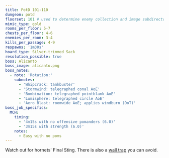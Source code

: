 ```yaml
---
title: PotD 101-110
dungeon: potd
floorset: 101 # used to determine enemy collection and image subdirectory
mimic_type: gold
rooms_per_floor: 5-7
chests_per_floor: 4-6
enemies_per_room: 3-4
kills_per_passage: 4-9
respawns: '1m30s'
hoard_type: Silver-trimmed Sack
resolution_possible: true
boss: Alicanto
boss_image: alicanto.png
boss_notes:
  - note: 'Rotation:'
    subnotes:
      - 'Whipcrack: tankbuster'
      - 'Stormwind: telegraphed conal AoE'
      - 'Bombination: telegraphed pointblank AoE'
      - 'Lumisphere: telegraphed circle AoE'
      - 'Aero Blast: roomwide AoE; applies windburn (DoT)'
boss_job_specifics:
  MCH:
    timing:
      - '4m15s with no offensive pomanders (6.0)'
      - '3m15s with strength (6.0)'
    notes:
      - Easy with no poms
---
```


Watch out for hornets' Final Sting. There is also a
[wall trap](/wall_traps.html#potd-81-109) you can avoid.
